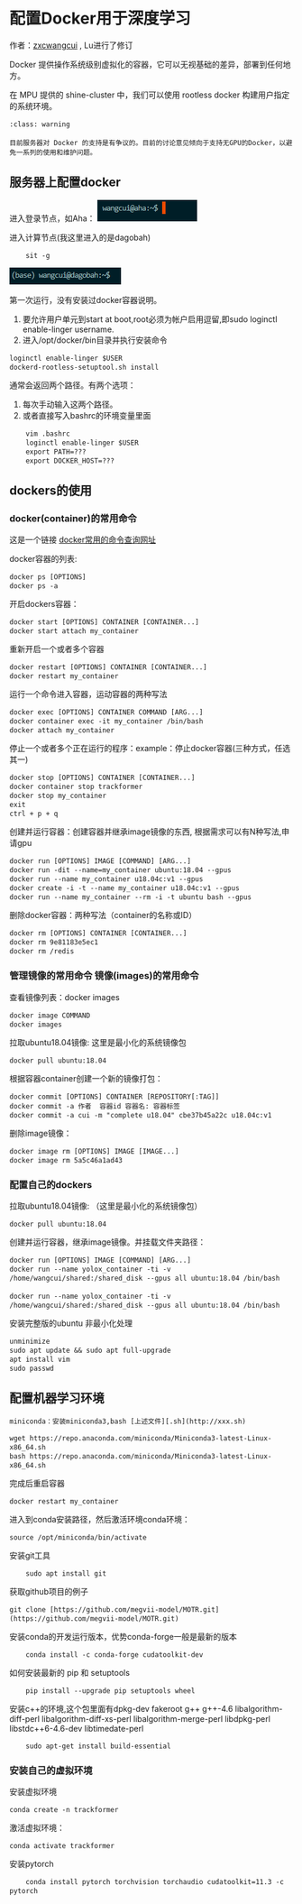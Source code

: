 # 配置Docker用于深度学习
作者：[zxcwangcui] , Lu进行了修订

[zxcwangcui]: https://github.com/zxcwangcui

Docker 提供操作系统级别虚拟化的容器，它可以无视基础的差异，部署到任何地方。

在 MPU 提供的 shine-cluster 中，我们可以使用 rootless docker 构建用户指定的系统环境。

```{admonition} 注意
:class: warning

目前服务器对 Docker 的支持是有争议的。目前的讨论意见倾向于支持无GPU的Docker，以避免一系列的使用和维护问题。
```

## 服务器上配置docker
进入登录节点，如Aha：
![](../mpi_server/pics/docker/service_Initial.png)

进入计算节点(我这里进入的是dagobah)

```shell
    sit -g
```
![](../mpi_server/pics/docker/service_dagobah.png)

第一次运行，没有安装过docker容器说明。

1. 要允许用户单元到start at boot,root必须为帐户启用逗留,即sudo loginctl enable-linger username.
2. 进入/opt/docker/bin目录并执行安装命令

```shell
loginctl enable-linger $USER
dockerd-rootless-setuptool.sh install
```

通常会返回两个路径。有两个选项：
1. 每次手动输入这两个路径。
2. 或者直接写入bashrc的环境变量里面

```shell script
    vim .bashrc
    loginctl enable-linger $USER
    export PATH=???
    export DOCKER_HOST=???
```



## dockers的使用

### docker(container)的常用命令
这是一个链接 [docker常用的命令查询网址](https://docs.docker.com/engine/reference/commandline/run/)


docker容器的列表: 
```shell script
docker ps [OPTIONS]
docker ps -a
```

开启dockers容器：
```shell script
docker start [OPTIONS] CONTAINER [CONTAINER...]
docker start attach my_container
```

重新开启一个或者多个容器
```shell script
docker restart [OPTIONS] CONTAINER [CONTAINER...]
docker restart my_container
```

运行一个命令进入容器，运动容器的两种写法
```shell script
docker exec [OPTIONS] CONTAINER COMMAND [ARG...]
docker container exec -it my_container /bin/bash    
docker attach my_container
```

停止一个或者多个正在运行的程序：example：停止docker容器(三种方式，任选其一)
```shell script
docker stop [OPTIONS] CONTAINER [CONTAINER...]
docker container stop trackformer
docker stop my_container
exit
ctrl + p + q
```

创建并运行容器：创建容器并继承image镜像的东西, 根据需求可以有N种写法,申请gpu
```shell script
docker run [OPTIONS] IMAGE [COMMAND] [ARG...]
docker run -dit --name=my_container ubuntu:18.04 --gpus
docker run --name my_container u18.04c:v1 --gpus
docker create -i -t --name my_container u18.04c:v1 --gpus
docker run --name my_container --rm -i -t ubuntu bash --gpus
```

删除docker容器：两种写法（container的名称或ID）
```shell script
docker rm [OPTIONS] CONTAINER [CONTAINER...]
docker rm 9e81183e5ec1
docker rm /redis
```

### 管理镜像的常用命令 镜像(images)的常用命令

查看镜像列表：docker images
```shell script
docker image COMMAND
docker images
```

拉取ubuntu18.04镜像: 这里是最小化的系统镜像包
```shell script
docker pull ubuntu:18.04
```

根据容器container创建一个新的镜像打包：
 
```shell script
docker commit [OPTIONS] CONTAINER [REPOSITORY[:TAG]]
docker commit -a 作者  容器id 容器名: 容器标签
docker commit -a cui -m "complete u18.04" cbe37b45a22c u18.04c:v1
```

删除image镜像：
```shell script
docker image rm [OPTIONS] IMAGE [IMAGE...]
docker image rm 5a5c46a1ad43
```

### 配置自己的dockers

拉取ubuntu18.04镜像:  （这里是最小化的系统镜像包）
```shell script
docker pull ubuntu:18.04
```

创建并运行容器，继承image镜像。并挂载文件夹路径： 
```shell script
docker run [OPTIONS] IMAGE [COMMAND] [ARG...]
docker run --name yolox_container -ti -v /home/wangcui/shared:/shared_disk --gpus all ubuntu:18.04 /bin/bash 

docker run --name yolox_container -ti -v /home/wangcui/shared:/shared_disk --gpus all ubuntu:18.04 /bin/bash 
```

安装完整版的ubuntu
非最小化处理 
```shell script
unminimize
sudo apt update && sudo apt full-upgrade
apt install vim
sudo passwd
```

## 配置机器学习环境
    miniconda：安装miniconda3,bash [上述文件][.sh](http://xxx.sh)

```shell script
wget https://repo.anaconda.com/miniconda/Miniconda3-latest-Linux-x86_64.sh
bash https://repo.anaconda.com/miniconda/Miniconda3-latest-Linux-x86_64.sh
```

完成后重启容器
```shell script
docker restart my_container
```

进入到conda安装路径，然后激活环境conda环境：
```shell script
source /opt/miniconda/bin/activate
```

安装git工具
```shell script
    sudo apt install git
```

获取github项目的例子
```shell script
git clone [https://github.com/megvii-model/MOTR.git](https://github.com/megvii-model/MOTR.git)
```

安装conda的开发运行版本，优势conda-forge一般是最新的版本
```shell script
    conda install -c conda-forge cudatoolkit-dev
```

如何安装最新的 pip 和 setuptools
```shell script
    pip install --upgrade pip setuptools wheel
```

安装c++的环境,这个包里面有dpkg-dev fakeroot g++ g++-4.6 
    libalgorithm-diff-perl 
    libalgorithm-diff-xs-perl libalgorithm-merge-perl
    libdpkg-perl libstdc++6-4.6-dev libtimedate-perl
  
```shell script
    sudo apt-get install build-essential
```

### 安装自己的虚拟环境


安装虚拟环境
```shell script
conda create -n trackformer
```

激活虚拟环境：
```shell script
conda activate trackformer
```

安装pytorch
```shell script
    conda install pytorch torchvision torchaudio cudatoolkit=11.3 -c pytorch
```
